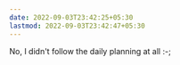 ```yaml
---
date: 2022-09-03T23:42:25+05:30
lastmod: 2022-09-03T23:42:47+05:30
---
```


No, I didn't follow the daily planning at all :-;

